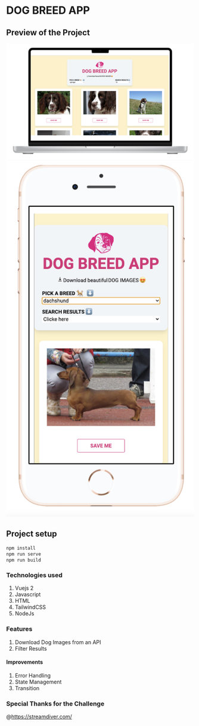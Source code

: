 # DOG BREED APP

## Preview of the Project

![DogApp Desktop](./Preview/Dog_App_Desktop.png )
![DogApp Mobile](./Preview/Dog_App_Mobile.png )


## Project setup

```
npm install
npm run serve
npm run build
```

### Technologies used

1. Vuejs 2
2. Javascript
3. HTML
4. TailwindCSS
5. NodeJs

### Features

1. Download Dog Images from an API
2. Filter Results

#### Improvements

1. Error Handling
2. State Management
3. Transition

### Special Thanks for the Challenge

@https://streamdiver.com/
